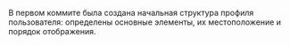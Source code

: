 В первом коммите была создана начальная структура профиля пользователя: определены основные элементы, их местоположение и порядок отображения.